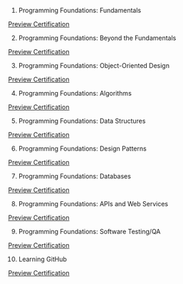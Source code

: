 1. Programming Foundations: Fundamentals

[Preview Certification](https://www.linkedin.com/learning/certificates/d1db8df48a4ed0fc84c4b953efceb2ce0546f9481abee08f0d13074d3e4cc9a3?trk=share_certificate)

2. Programming Foundations: Beyond the Fundamentals

[Preview Certification](https://www.linkedin.com/learning/certificates/5c111f0bac6856294439241a039ec397d4b1802171659670ba20e2bcfd10d550?trk=share_certificate)

3. Programming Foundations: Object-Oriented Design

[Preview Certification](https://www.linkedin.com/learning/certificates/7770c424e6c1b9b57ecd1473b154057bad8fb92f7be7020d64c44675918ca732)

4. Programming Foundations: Algorithms

[Preview Certification](https://www.linkedin.com/learning/certificates/f016b17c46cdc4d0796b908ee1945a8a893009be7908e057c02a2c1088af1fc0?trk=share_certificate)

5. Programming Foundations: Data Structures

[Preview Certification](https://www.linkedin.com/learning/certificates/9b15860380caf8f13257efb88f87664081f121f7ff90a4eb122953a31970282b?trk=share_certificate)

6. Programming Foundations: Design Patterns

[Preview Certification](https://www.linkedin.com/learning/certificates/a5f21e45652b28e50ce746cb7a7133bf9c107cee0d72c29a3866cd6a84182991)

7. Programming Foundations: Databases

[Preview Certification](https://www.linkedin.com/learning/certificates/692fbb73c9215d1fdfa9359c640527c8fd08d77c17904a8be6e9a2fbda72bd86?trk=share_certificate)

8. Programming Foundations: APIs and Web Services

[Preview Certification](https://www.linkedin.com/learning/certificates/770fbf76777669c1a42341952810ab0343e79ef0c229ebf3f6209ce1371693bc)

9. Programming Foundations: Software Testing/QA

[Preview Certification](https://www.linkedin.com/learning/certificates/7397103e5884255887502c28df2646a77a2c0fd8ffd80536b3f5530100a298d8)

10. Learning GitHub

[Preview Certification](https://www.linkedin.com/learning/certificates/98449de64fac57166c168fae35b6efdd60a84075a1690c38e1c41c4c35a1566d)
